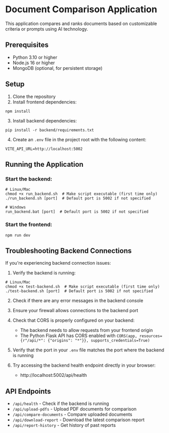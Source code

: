 
# Document Comparison Application

This application compares and ranks documents based on customizable criteria or prompts using AI technology.

## Prerequisites

- Python 3.10 or higher
- Node.js 16 or higher
- MongoDB (optional, for persistent storage)

## Setup

1. Clone the repository
2. Install frontend dependencies:
```
npm install
```
3. Install backend dependencies:
```
pip install -r backend/requirements.txt
```
4. Create an `.env` file in the project root with the following content:
```
VITE_API_URL=http://localhost:5002
```

## Running the Application

### Start the backend:
```
# Linux/Mac
chmod +x run_backend.sh  # Make script executable (first time only)
./run_backend.sh [port]  # Default port is 5002 if not specified

# Windows
run_backend.bat [port]  # Default port is 5002 if not specified
```

### Start the frontend:
```
npm run dev
```

## Troubleshooting Backend Connections

If you're experiencing backend connection issues:

1. Verify the backend is running:
```
# Linux/Mac
chmod +x test-backend.sh  # Make script executable (first time only)
./test-backend.sh [port]  # Default port is 5002 if not specified
```

2. Check if there are any error messages in the backend console

3. Ensure your firewall allows connections to the backend port

4. Check that CORS is properly configured on your backend:
   - The backend needs to allow requests from your frontend origin
   - The Python Flask API has CORS enabled with `CORS(app, resources={r"/api/*": {"origins": "*"}}, supports_credentials=True)`

5. Verify that the port in your `.env` file matches the port where the backend is running

6. Try accessing the backend health endpoint directly in your browser:
   - http://localhost:5002/api/health

## API Endpoints

- `/api/health` - Check if the backend is running
- `/api/upload-pdfs` - Upload PDF documents for comparison
- `/api/compare-documents` - Compare uploaded documents
- `/api/download-report` - Download the latest comparison report
- `/api/report-history` - Get history of past reports
